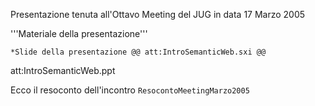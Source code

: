Presentazione tenuta all'Ottavo Meeting del JUG in data 17 Marzo 2005


'''Materiale della presentazione'''

	*Slide della presentazione @@ att:IntroSemanticWeb.sxi @@
att:IntroSemanticWeb.ppt

Ecco il resoconto dell'incontro `ResocontoMeetingMarzo2005`